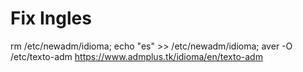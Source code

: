 # Fix Ingles

rm /etc/newadm/idioma; echo "es" >> /etc/newadm/idioma; aver -O /etc/texto-adm https://www.admplus.tk/idioma/en/texto-adm

